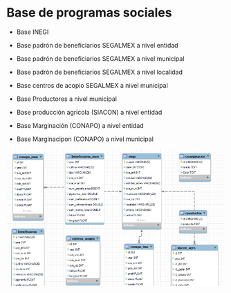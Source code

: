<!-- in your header -->
<link rel="stylesheet" href="https://cdn.jsdelivr.net/gh/devicons/devicon@latest/devicon.min.css">

<!-- in your body -->
<i class="devicon-devicon-plain"></i>

# Base de programas sociales



- Base INEGI 

- Base padrón de beneficiarios SEGALMEX a nivel entidad

- Base padrón de beneficiarios SEGALMEX a nivel municipal

- Base padrón de beneficiarios SEGALMEX a nivel localidad

- Base centros de acopio SEGALMEX a nivel municipal

- Base Productores a nivel municipal

- Base producción agricola (SIACON) a nivel entidad

- Base Marginación (CONAPO) a nivel entidad

- Base Marginacipon (CONAPO) a nivel municipal



![Alt text](relationship.png "MySQL")
